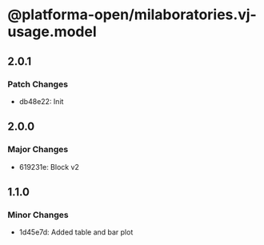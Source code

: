 # @platforma-open/milaboratories.vj-usage.model

## 2.0.1

### Patch Changes

- db48e22: Init

## 2.0.0

### Major Changes

- 619231e: Block v2

## 1.1.0

### Minor Changes

- 1d45e7d: Added table and bar plot
